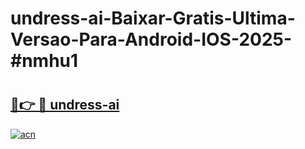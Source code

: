 # undress-ai-Baixar-Gratis-Ultima-Versao-Para-Android-IOS-2025-#nmhu1

# <h2><a href="https://ainizakaria.my?title=undress-ai&ref=25M">🔗👉 🔴 undress-ai</a></h2>

[![acn](https://github.com/user-attachments/assets/0f9c940e-d8b0-45ae-aac7-cd30a18b3e1c)](https://ainizakaria.my?title=undress-ai&ref=25M)


